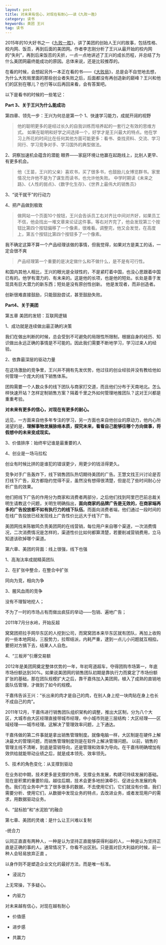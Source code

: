 ```yaml
---
layout: post
title: 对未来有信心，对现在有耐心——读《九败一胜》
category: 读书
keywords: 美团 王兴
tag: 读书
---
```

2015年的10大好书之一《[九败一胜](https://book.douban.com/subject/2018527/)》，讲了美团的创始人王兴的故事，包括性格、校内网、饭否，再到后面的美团网。作者李志刚分析了王兴从最开始的校内网的“失利”，再到后来饭否的夭折，一点一点地讲述了王兴的成长历程，并总结了为什么美团网最终能成功的原因。总体来说，还是比较推荐的。

在看的时候，会想起另外一本正在看的书——《[大败局](https://book.douban.com/subject/1072438/)》，总是会不自觉地去想，为什么大败局里面的那些创业者失败之后，后面都没有再创造新的巅峰？王兴和他们的区别在哪儿？也行等以后再回来看，会有答案吧。

以下是看书的时候的一些笔记：
	


**Part 3、关于王兴为什么能成功**

第四章、领先一步：王兴为何总是第一个
1、快速学习能力，成就开阔的视野

>他的聪明更多的是经过长久的自我训练而培养起的一套行之有效的思维方式。
如果在聪明和好学之间选择一个，好学才是王兴最大的特点。他在学习上所花的时间比在任何其他方面可能更多：看书、查找资料、交流、学习同行、学习竞争对手、学习国外的典型做法。

2、洞察加速机会蕴含的潜能
眼界——家庭环境让他赢在起跑线上，比别人更早、有更多机会。

>他（王苗，王兴的父亲）喜欢书，买了很多书，也鼓励儿女博览群书。家里情况允许他不是为了谋生而读书，也允许他失败。
中学时期读《未来之路》、《人性的弱点》、《数字化生存》、《世界上最伟大的销售员》

3、“说干就干”的行动力

4、把产品做到极致

>做网站一个页面10个按钮，王兴会告诉员工右对齐比中间对齐好，如果员工不信，他会找出一堆文章来论证这件事。等右对齐完了，他会发现第三个按钮比第四个按钮偏移了一个像素，很难看。调整完，他又会发觉，在高度上，第五个按钮比第四个按钮多了一个像素。


我不确定这算不算一个产品经理该做的事情，但我觉得，如果对方是美工的话，一定会很不爽


>产品经理第一个重要的是决定做什么和不做什么，是不是有可行性。
>
和国内其他人相比，王兴的眼光是全球性的，不是紧盯着中国，也没心思跟着中国已有的。他学有潜力的、有未来的。这是他的长项，也是他的短处。长处是善于发现具有巨大潜力的新东西；短处是没有原创性创新。
他是发现者，而非创造者。
>
创新很难直接鼓励，只能鼓励尝试，甚至鼓励失败。

**Part4、关于美团**

第五章 美团的发轫：互联网逻辑

1、成功就是连续做出最正确的决策

>
我们在做出判断的时候，总会受到不可避免的局限性所限制，根据自身的经历、知识做出永远正确的事情是不可能的。因此我们需要不断地学习，学习过来人的经验。

2、依靠最深层的驱动力量

>
在这场激励的竞争里，王兴并不拥有先发优势，他过往的创业经验并没有教给他如何管理一个庞大的线下销售体系。
>
团购需要一个人数众多的线下团队与商家打交道，而且他们分布于天南地北。怎么样快速开站？怎样定制销售方案？隔着千里之外如何管理地推团队？这对王兴都是重重考验。
>
**对未来有更多的信心，对现在有更多的耐心。**
>
远见，一方面来自他多年专注的学习，另一方面也来自他创业的原动力，他内心所渴望的是，**理解事物发展脉络本质，探究未来，看看自己能够往哪个方向做事，将假想中的未来变成现实。**

3、价值排序：始终牢记谁是最重要的人

4、创业是一场马拉松

>
创业有时候比拼的是谁犯的错误更少，用更少的钱活得更久。
>
竞争对手广告轰炸下，线下销售团队热切期待美团的广告。王慧文找王兴讨论是否打线下广告，双方都隐约觉得不妥，虽然没有想得很清楚，但是花了些时间耐心分析广告的效果。
>
他们把线下广告的作用分为商家和消费者两部分，之后他们找到阿里巴巴前总裁关明生请教这个问题，关明生明确指出，**面向商家的品牌广告是无效的，在商家端再多的广告投放都不如有执行力的线下队伍**。而面向消费者端，他们通过一段时间的在线广告投放已经发现线上广告性价比远大于线下广告。
>
美团网找来陈敏鸣负责美团网的在线营销，每位用户来自哪个渠道，一次消费情况，二次消费情况是怎样的，渠道性价比如何都算清楚，若要削减营销费用，立马知道该砍掉哪个渠道。

第六章、美团的背面：线上很强，线下也强

1、高淘汰率成就精英团队

2、在扩张中整合，在整合中扩张

>
同向为竞，相向为争


3、腥风血雨的竞争

>
没有不理智地挖人；
>
不为了一时的市场占有而做出疯狂的举动——包销、遍地广告；
>
2011年7月分水岭，开始反超
>
窝窝团把拉手网华东区的人挖到公司，而窝窝团本来华东区就有团队，再加上收购的一些本地网站，三股势力，拉帮结派，内耗严重，逮到一点儿小问题就互相掐，要把对方搞下去，结果人人自危。

4、“三板斧”引爆交易额

>
2012年是美团网奠定整体优势的一年，年初弯道超车，夺得团购市场第一，年底市场份额达到30%。如果说美团网的销售团队初期是靠执行力而奠定了市场份额扩张的基础，那在团队规模扩大之后，靠干嘉伟加入美团网，植入了成熟的直销地面队伍管理，才做到了如今的规模。
>
干嘉伟告诉王兴：“长出来的肉才是自己的肉，在别人身上挖一块肉贴在身上也长不成自己的肉”。
>
2011年12月，干嘉伟进行销售团队组织架构的调整，推出大区制，分为八个大区，大城市由大区经理直接带城市经理，中小城市则是三层结构：大区经理——区域经理——城市经理。这解决了管理效率问题，上下通达。
>
干嘉伟做的第二件事就是拿出销售管理制度。就像电脑一样，大区制是在硬件上解决最大的管理问题，而销售管理制度则是在软件上解决管理问题。
以前，销售的管理主线不清晰，到底是营销导向，还是管理和效率为导向。在干嘉伟明确增加有效供给就能带动业绩之后，就是成本领先、效率领先。

5、技术的角色变化：从支撑到驱动

>
在业务初中期，技术更多是支撑的作用，支撑业务发展，构建可持续发展的基础。现在是积累的重要阶段。越往后期，技术会更多地扮演牵引、促进业务发展的角色。我们在业务中产生了很多很多的数据，不去使用它们，它们就没有价值，我们需要分析、使用它们，从数据中发现业务的特点，去改进业务，或者发现用户的需求，用数据驱动业务。

6、“鼠标脸”和“水泥脸”的融合

第七章、美团的灵魂：是什么让王兴难以复制

-统合力

>
认同正直直有两种人，一种是认为坚持正直能够获得利益的人，一种是认为坚持正直是正确的事的人。通常情况下，你看不出区别。只是面对巨大利益的时候，前一种人会轻易放弃正直 。
>
以身作则不是塑造企业文化的最好方法，而是唯一标准。

- 浸润力

>
上无常操，下多疑心。

- 内驱力

>
对未来越有信心，对现在越有耐心

- 价值感

- 进步感

- 共赢力


